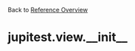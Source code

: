 
Back to [Reference Overview](https://github.com/pyrustic/jupitest/blob/master/docs/reference/README.md#readme)

# jupitest.view.\_\_init\_\_



<br>



